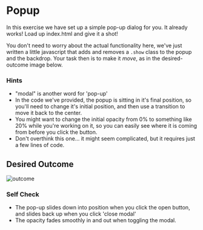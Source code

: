 # Popup

In this exercise we have set up a simple pop-up dialog for you. It already works! Load up index.html and give it a shot!

You don't need to worry about the actual functionality here, we've just written a little javascript that adds and removes a `.show` class to the popup and the backdrop.  Your task then is to make it _move_, as in the desired-outcome image below.

### Hints
- "modal" is another word for 'pop-up'
- In the code we've provided, the popup is sitting in it's final position, so you'll need to change it's initial position, and then use a transition to move it back to the center.
- You might want to change the initial opacity from 0% to something like 20% while you're working on it, so you can easily see where it is coming from before you click the button.
- Don't overthink this one... it might seem complicated, but it requires just a few lines of code.

## Desired Outcome

![outcome](./desired-outcome.gif)

### Self Check

- The pop-up slides down into position when you click the open button, and slides back up when you click 'close modal'
- The opacity fades smoothly in and out when toggling the modal. 